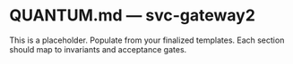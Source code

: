 # QUANTUM.md — svc-gateway2
This is a placeholder. Populate from your finalized templates. Each section should map to invariants and acceptance gates.
